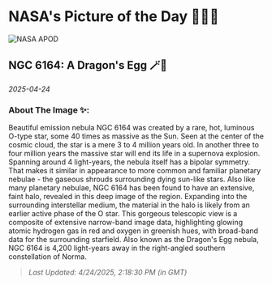
# NASA's Picture of the Day 🧑‍🚀💫

  ![NASA APOD](https://apod.nasa.gov/apod/image/2504/NGC_6164_r4_2048.jpg)
  
  ## NGC 6164: A Dragon's Egg 🪄🌌
  
  _2025-04-24_
  
  ### About The Image ✨: 
  
  Beautiful emission nebula NGC 6164 was created by a rare, hot, luminous O-type star, some 40 times as massive as the Sun. Seen at the center of the cosmic cloud, the star is a mere 3 to 4 million years old. In another three to four million years the massive star will end its life in a supernova explosion. Spanning around 4 light-years, the nebula itself has a bipolar symmetry. That makes it similar in appearance to more common and familiar planetary nebulae - the gaseous shrouds surrounding dying sun-like stars. Also like many planetary nebulae, NGC 6164 has been found to have an extensive, faint halo, revealed in this deep image of the region. Expanding into the surrounding interstellar medium, the material in the halo is likely from an earlier active phase of the O star. This gorgeous telescopic view is a composite of extensive narrow-band image data, highlighting glowing atomic hydrogen gas in red and oxygen in greenish hues, with broad-band data for the surrounding starfield. Also known as the Dragon's Egg nebula, NGC 6164 is 4,200 light-years away in the right-angled southern constellation of Norma.
  
  
  
  > _Last Updated: 4/24/2025, 2:18:30 PM (in GMT)_
  